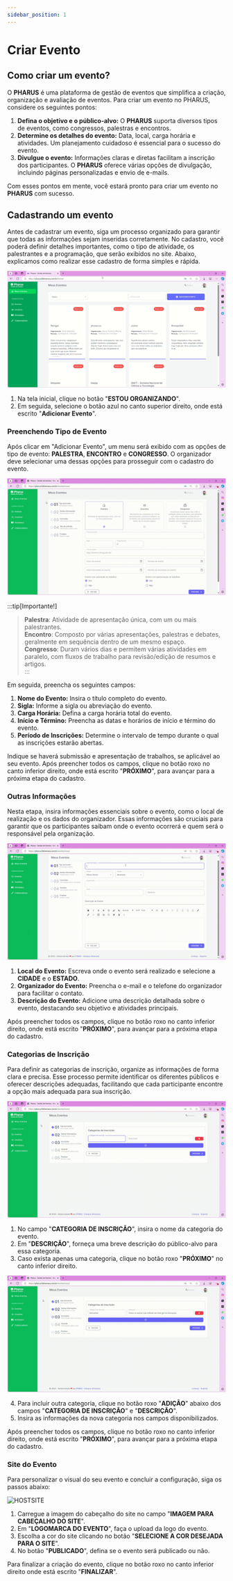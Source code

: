 ```yaml
---
sidebar_position: 1
---
```


# Criar Evento

## Como criar um evento?

O **PHARUS** é uma plataforma de gestão de eventos que simplifica a criação, organização e avaliação de eventos. Para criar um evento no PHARUS, considere os seguintes pontos:

1. **Defina o objetivo e o público-alvo:** O **PHARUS** suporta diversos tipos de eventos, como congressos, palestras e encontros.
2. **Determine os detalhes do evento:** Data, local, carga horária e atividades. Um planejamento cuidadoso é essencial para o sucesso do evento.
3. **Divulgue o evento:** Informações claras e diretas facilitam a inscrição dos participantes. O **PHARUS** oferece várias opções de divulgação, incluindo páginas personalizadas e envio de e-mails.

Com esses pontos em mente, você estará pronto para criar um evento no **PHARUS** com sucesso.

## Cadastrando um evento

Antes de cadastrar um evento, siga um processo organizado para garantir que todas as informações sejam inseridas corretamente. No cadastro, você poderá definir detalhes importantes, como o tipo de atividade, os palestrantes e a programação, que serão exibidos no site. Abaixo, explicamos como realizar esse cadastro de forma simples e rápida.

![Criar Evento](../images/criar_evento.gif)

1. Na tela inicial, clique no botão "**ESTOU ORGANIZANDO**".
2. Em seguida, selecione o botão azul no canto superior direito, onde está escrito "**Adicionar Evento**".

### Preenchendo Tipo de Evento

Após clicar em "Adicionar Evento", um menu será exibido com as opções de tipo de evento: **PALESTRA**, **ENCONTRO** e **CONGRESSO**. O organizador deve selecionar uma dessas opções para prosseguir com o cadastro do evento.

![Tipo de Evento](../images/criar_evento2.gif)

:::tip[Importante!]
>**Palestra**: Atividade de apresentação única, com um ou mais palestrantes.  
>**Encontro**: Composto por várias apresentações, palestras e debates, geralmente em sequência dentro de um mesmo espaço.  
>**Congresso**: Duram vários dias e permitem várias atividades em paralelo, com fluxos de trabalho para revisão/edição de resumos e artigos.  
:::

Em seguida, preencha os seguintes campos:

1. **Nome do Evento:** Insira o título completo do evento.
2. **Sigla:** Informe a sigla ou abreviação do evento.
3. **Carga Horária:** Defina a carga horária total do evento.
4. **Início e Término:** Preencha as datas e horários de início e término do evento.
5. **Período de Inscrições:** Determine o intervalo de tempo durante o qual as inscrições estarão abertas.

Indique se haverá submissão e apresentação de trabalhos, se aplicável ao seu evento. Após preencher todos os campos, clique no botão roxo no canto inferior direito, onde está escrito "**PRÓXIMO**", para avançar para a próxima etapa do cadastro.

### Outras Informações

Nesta etapa, insira informações essenciais sobre o evento, como o local de realização e os dados do organizador. Essas informações são cruciais para garantir que os participantes saibam onde o evento ocorrerá e quem será o responsável pela organização.

![Outras Informações](../images/criar_evento3.gif)

1. **Local do Evento:** Escreva onde o evento será realizado e selecione a **CIDADE** e o **ESTADO**.
2. **Organizador do Evento:** Preencha o e-mail e o telefone do organizador para facilitar o contato.
3. **Descrição do Evento:** Adicione uma descrição detalhada sobre o evento, destacando seu objetivo e atividades principais.

Após preencher todos os campos, clique no botão roxo no canto inferior direito, onde está escrito "**PRÓXIMO**", para avançar para a próxima etapa do cadastro.

### Categorias de Inscrição

Para definir as categorias de inscrição, organize as informações de forma clara e precisa. Esse processo permite identificar os diferentes públicos e oferecer descrições adequadas, facilitando que cada participante encontre a opção mais adequada para sua inscrição.

![Categorias de Inscrição](../images/criar_evento4.gif)

1. No campo "**CATEGORIA DE INSCRIÇÃO**", insira o nome da categoria do evento.
2. Em "**DESCRIÇÃO**", forneça uma breve descrição do público-alvo para essa categoria.
3. Caso exista apenas uma categoria, clique no botão roxo "**PRÓXIMO**" no canto inferior direito.

![Adicionar Categoria](../images/criar_evento5.gif)

4. Para incluir outra categoria, clique no botão roxo "**ADIÇÃO**" abaixo dos campos "**CATEGORIA DE INSCRIÇÃO**" e "**DESCRIÇÃO**".
5. Insira as informações da nova categoria nos campos disponibilizados.

Após preencher todos os campos, clique no botão roxo no canto inferior direito, onde está escrito "**PRÓXIMO**", para avançar para a próxima etapa do cadastro.

### Site do Evento

Para personalizar o visual do seu evento e concluir a configuração, siga os passos abaixo:

![HOSTSITE](../images/criar_evento6.gif)

1. Carregue a imagem do cabeçalho do site no campo "**IMAGEM PARA CABEÇALHO DO SITE**".
2. Em "**LOGOMARCA DO EVENTO**", faça o upload da logo do evento.
3. Escolha a cor do site clicando no botão "**SELECIONE A COR DESEJADA PARA O SITE**".
4. No botão "**PUBLICADO**", defina se o evento será publicado ou não.

Para finalizar a criação do evento, clique no botão roxo no canto inferior direito onde está escrito "**FINALIZAR**".
